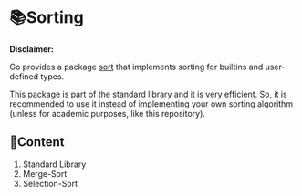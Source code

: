 # 📚Sorting

**Disclaimer:**

Go provides a package [sort](https://pkg.go.dev/sort) that implements sorting for builtins and user-defined types.

This package is part of the standard library and it is very efficient. So, it is recommended to use it instead of implementing your own sorting algorithm (unless for academic purposes, like this repository).

## 📝Content

1. Standard Library
2. Merge-Sort
3. Selection-Sort